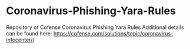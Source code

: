 # Coronavirus-Phishing-Yara-Rules
Repository of Cofense Coronavirus Phishing Yara Rules 
Additional details can be found here: https://cofense.com/solutions/topic/coronavirus-infocenter/)
